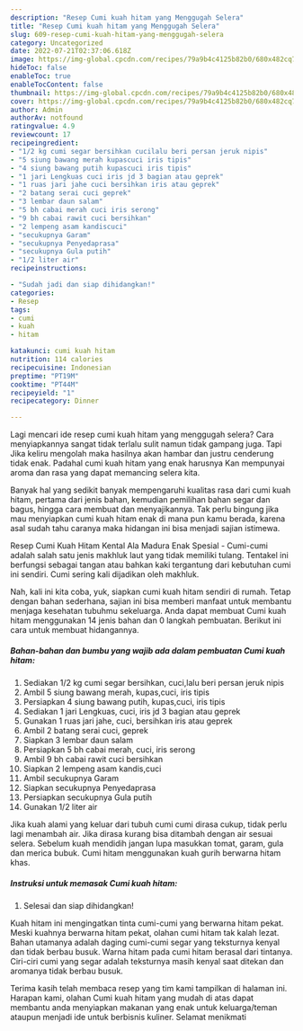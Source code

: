 ```yaml
---
description: "Resep Cumi kuah hitam yang Menggugah Selera"
title: "Resep Cumi kuah hitam yang Menggugah Selera"
slug: 609-resep-cumi-kuah-hitam-yang-menggugah-selera
category: Uncategorized
date: 2022-07-21T02:37:06.618Z
image: https://img-global.cpcdn.com/recipes/79a9b4c4125b82b0/680x482cq70/cumi-kuah-hitam-foto-resep-utama.jpg
hideToc: false
enableToc: true
enableTocContent: false
thumbnail: https://img-global.cpcdn.com/recipes/79a9b4c4125b82b0/680x482cq70/cumi-kuah-hitam-foto-resep-utama.jpg
cover: https://img-global.cpcdn.com/recipes/79a9b4c4125b82b0/680x482cq70/cumi-kuah-hitam-foto-resep-utama.jpg
author: Admin
authorAv: notfound
ratingvalue: 4.9
reviewcount: 17
recipeingredient:
- "1/2 kg cumi segar bersihkan cucilalu beri persan jeruk nipis"
- "5 siung bawang merah kupascuci iris tipis"
- "4 siung bawang putih kupascuci iris tipis"
- "1 jari Lengkuas cuci iris jd 3 bagian atau geprek"
- "1 ruas jari jahe cuci bersihkan iris atau geprek"
- "2 batang serai cuci geprek"
- "3 lembar daun salam"
- "5 bh cabai merah cuci iris serong"
- "9 bh cabai rawit cuci bersihkan"
- "2 lempeng asam kandiscuci"
- "secukupnya Garam"
- "secukupnya Penyedaprasa"
- "secukupnya Gula putih"
- "1/2 liter air"
recipeinstructions:

- "Sudah jadi dan siap dihidangkan!"
categories:
- Resep
tags:
- cumi
- kuah
- hitam

katakunci: cumi kuah hitam 
nutrition: 114 calories
recipecuisine: Indonesian
preptime: "PT19M"
cooktime: "PT44M"
recipeyield: "1"
recipecategory: Dinner

---
```



Lagi mencari ide resep cumi kuah hitam yang menggugah selera? Cara menyiapkannya sangat tidak terlalu sulit namun tidak gampang juga. Tapi Jika keliru mengolah maka hasilnya akan hambar dan justru cenderung tidak enak. Padahal cumi kuah hitam yang enak harusnya Kan mempunyai aroma dan rasa yang dapat memancing selera kita.


Banyak hal yang sedikit banyak mempengaruhi kualitas rasa dari cumi kuah hitam, pertama dari jenis bahan, kemudian pemilihan bahan segar dan bagus, hingga cara membuat dan menyajikannya. Tak perlu bingung jika mau menyiapkan cumi kuah hitam enak di mana pun kamu berada, karena asal sudah tahu caranya maka hidangan ini bisa menjadi sajian istimewa.

Resep Cumi Kuah Hitam Kental Ala Madura Enak Spesial - Cumi-cumi adalah salah satu jenis makhluk laut yang tidak memiliki tulang. Tentakel ini berfungsi sebagai tangan atau bahkan kaki tergantung dari kebutuhan cumi ini sendiri. Cumi sering kali dijadikan oleh makhluk.


Nah, kali ini kita coba, yuk, siapkan cumi kuah hitam sendiri di rumah. Tetap dengan bahan sederhana, sajian ini bisa memberi manfaat untuk membantu menjaga kesehatan tubuhmu sekeluarga. Anda dapat membuat Cumi kuah hitam menggunakan 14 jenis bahan dan 0 langkah pembuatan. Berikut ini cara untuk membuat hidangannya.

<!--inarticleads1-->

##### Bahan-bahan dan bumbu yang wajib ada dalam pembuatan Cumi kuah hitam:

1. Sediakan 1/2 kg cumi segar bersihkan, cuci,lalu beri persan jeruk nipis
1. Ambil 5 siung bawang merah, kupas,cuci, iris tipis
1. Persiapkan 4 siung bawang putih, kupas,cuci, iris tipis
1. Sediakan 1 jari Lengkuas, cuci, iris jd 3 bagian atau geprek
1. Gunakan 1 ruas jari jahe, cuci, bersihkan iris atau geprek
1. Ambil 2 batang serai cuci, geprek
1. Siapkan 3 lembar daun salam
1. Persiapkan 5 bh cabai merah, cuci, iris serong
1. Ambil 9 bh cabai rawit cuci bersihkan
1. Siapkan 2 lempeng asam kandis,cuci
1. Ambil secukupnya Garam
1. Siapkan secukupnya Penyedaprasa
1. Persiapkan secukupnya Gula putih
1. Gunakan 1/2 liter air


Jika kuah alami yang keluar dari tubuh cumi cumi dirasa cukup, tidak perlu lagi menambah air. Jika dirasa kurang bisa ditambah dengan air sesuai selera. Sebelum kuah mendidih jangan lupa masukkan tomat, garam, gula dan merica bubuk. Cumi hitam menggunakan kuah gurih berwarna hitam khas. 

<!--inarticleads2-->

##### Instruksi untuk memasak Cumi kuah hitam:


1. Selesai dan siap dihidangkan!

Kuah hitam ini mengingatkan tinta cumi-cumi yang berwarna hitam pekat. Meski kuahnya berwarna hitam pekat, olahan cumi hitam tak kalah lezat. Bahan utamanya adalah daging cumi-cumi segar yang teksturnya kenyal dan tidak berbau busuk. Warna hitam pada cumi hitam berasal dari tintanya. Ciri-ciri cumi yang segar adalah teksturnya masih kenyal saat ditekan dan aromanya tidak berbau busuk. 

Terima kasih telah membaca resep yang tim kami tampilkan di halaman ini. Harapan kami, olahan Cumi kuah hitam yang mudah di atas dapat membantu anda menyiapkan makanan yang enak untuk keluarga/teman ataupun menjadi ide untuk berbisnis kuliner. Selamat menikmati
